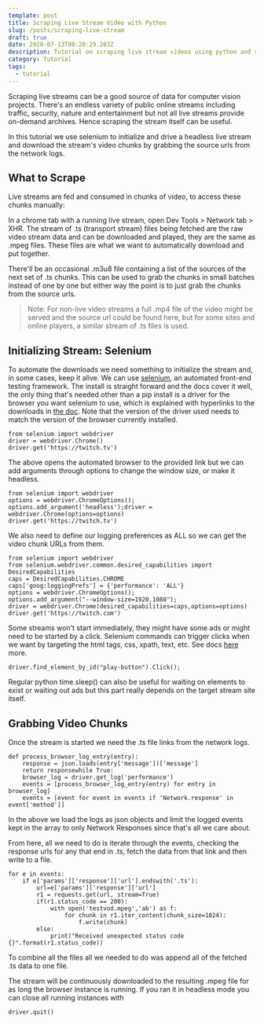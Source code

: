 ```yaml
---
template: post
title: Scraping Live Stream Video with Python
slug: /posts/scraping-live-stream
draft: true
date: 2020-07-13T00:20:29.283Z
description: Tutorial on scraping live stream videos using python and serenium
category: Tutorial
tags:
  - tutorial
---
```

Scraping live streams can be a good source of data for computer vision projects. There's an endless variety of public online streams including traffic, security, nature and entertainment but not all live streams provide on-demand archives. Hence scraping the stream itself can be useful.

In this tutorial we use selenium to initialize and drive a headless live stream and download the stream's video chunks by grabbing the source urls from the network logs.

## What to Scrape

Live streams are fed and consumed in chunks of video, to access these chunks manually:

In a chrome tab with a running live stream, open Dev Tools > Network tab > XHR. The stream of .ts (transport stream) files being fetched are the raw video stream data and can be downloaded and played, they are the same as .mpeg files. These files are what we want to automatically download and put together.

There'll be an occasional .m3u8 file containing a list of the sources of the next set of .ts chunks. This can be used to grab the chunks in small batches instead of one by one but either way the point is to just grab the chunks from the source urls.

> Note: For non-live video streams a full .mp4 file of the video might be served and the source url could be found here, but for some sites and online players, a similar stream of .ts files is used.



## Initializing Stream: Selenium

To automate the downloads we need something to initialize the stream and, in some cases, keep it alive. We can use [selenium](https://selenium-python.readthedocs.io/), an automated front-end testing framework. The install is straight forward and the docs cover it well, the only thing that's needed other than a pip install is a driver for the browser you want selenium to use, which is explained with hyperlinks to the downloads in [the doc](https://selenium-python.readthedocs.io/installation.html#drivers). Note that the version of the driver used needs to match the version of the browser currently installed.

```
from selenium import webdriverdriver = webdriver.Chrome()driver.get('https://twitch.tv')
```

The above opens the automated browser to the provided link but we can add arguments through options to change the window size, or make it headless.

```
from selenium import webdriveroptions = webdriver.ChromeOptions();options.add_argument('headless');driver = webdriver.Chrome(options=options)driver.get('https://twitch.tv')
```

We also need to define our logging preferences as ALL so we can get the video chunk URLs from them.

```
from selenium import webdriverfrom selenium.webdriver.common.desired_capabilities import DesiredCapabilitiescaps = DesiredCapabilities.CHROMEcaps['goog:loggingPrefs'] = {'performance': 'ALL'}options = webdriver.ChromeOptions();options.add_argument("--window-size=1920,1080");driver = webdriver.Chrome(desired_capabilities=caps,options=options)driver.get('https://twitch.com')
```



Some streams won't start immediately, they might have some ads or might need to be started by a click. Selenium commands can trigger clicks when we want by targeting the html tags, css, xpath, text, etc. See docs [here](https://selenium-python.readthedocs.io/locating-elements.html)  more.

```
driver.find_element_by_id("play-button").Click();
```

Regular python time.sleep() can also be useful for waiting on elements to exist or waiting out ads but this part really depends on the target stream site itself.

## Grabbing Video Chunks

Once the stream is started we need the .ts file links from the network logs.

```
def process_browser_log_entry(entry):    response = json.loads(entry['message'])['message']    return responsewhile True:    browser_log = driver.get_log('performance')     events = [process_browser_log_entry(entry) for entry in browser_log]    events = [event for event in events if 'Network.response' in event['method']]
```

In the above we load the logs as json objects and limit the logged events kept in the array to only Network Responses since that's all we care about.

From here, all we need to do is  iterate through the events, checking the response urls for any that end in .ts, fetch the data from that link and then write to a file.

```
for e in events:    if e['params']['response']['url'].endswith('.ts'):        url=e['params']['response']['url']        r1 = requests.get(url, stream=True)        if(r1.status_code == 200):            with open('testvod.mpeg','ab') as f:                for chunk in r1.iter_content(chunk_size=1024):                    f.write(chunk)        else:            print("Received unexpected status code {}".format(r1.status_code)) 
```

To combine all the files all we needed to do was append all of the fetched .ts data to one file.

The stream will be continuously downloaded to the resulting .mpeg file for as long the browser instance is running. If you ran it in headless mode you can close all running instances with 

```
driver.quit()
```
